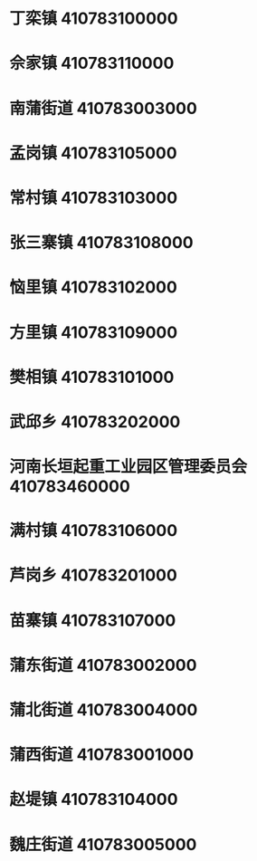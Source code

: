 # 丁栾镇 410783100000
# 佘家镇 410783110000
# 南蒲街道 410783003000
# 孟岗镇 410783105000
# 常村镇 410783103000
# 张三寨镇 410783108000
# 恼里镇 410783102000
# 方里镇 410783109000
# 樊相镇 410783101000
# 武邱乡 410783202000
# 河南长垣起重工业园区管理委员会 410783460000
# 满村镇 410783106000
# 芦岗乡 410783201000
# 苗寨镇 410783107000
# 蒲东街道 410783002000
# 蒲北街道 410783004000
# 蒲西街道 410783001000
# 赵堤镇 410783104000
# 魏庄街道 410783005000
